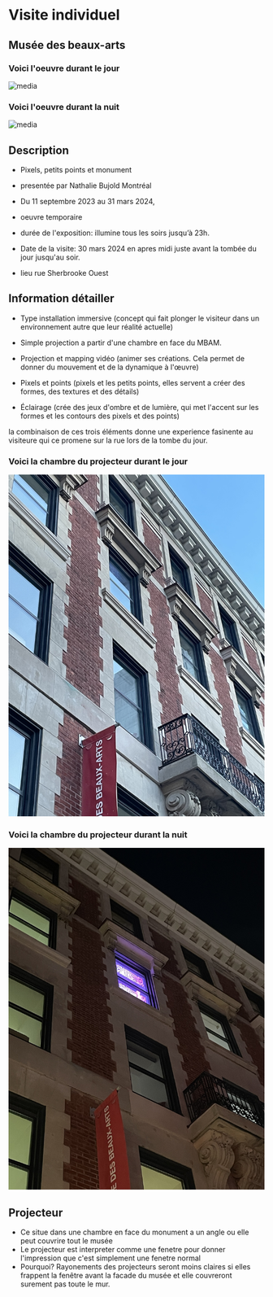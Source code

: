 # Visite individuel

##  Musée des beaux-arts

### Voici l'oeuvre durant le jour
![media](media/musée_jour.jpg)

### Voici l'oeuvre durant la nuit
![media](media/musée_nuit.jpg)


## Description
- Pixels, petits points et monument

- presentée par Nathalie Bujold Montréal
  
- Du 11 septembre 2023 au 31 mars 2024,
  
- oeuvre temporaire
  
- durée de l'exposition: illumine tous les soirs jusqu’à 23h.
  
- Date de la visite: 30 mars 2024 en apres midi juste avant la tombée du jour jusqu'au soir.
  
- lieu rue Sherbrooke Ouest


## Information détailler
- Type installation immersive (concept qui fait plonger le visiteur dans un environnement autre que leur réalité actuelle)

- Simple projection a partir d'une chambre en face du MBAM.

- Projection et mapping vidéo (animer ses créations. Cela permet de donner du mouvement et de la dynamique à l'œuvre)

- Pixels et points (pixels et les petits points, elles servent a créer des formes, des textures et des détails)

- Éclairage (crée des jeux d'ombre et de lumière, qui met l'accent sur les formes et les contours des pixels et des points)

la combinaison de ces trois éléments donne une experience fasinente au visiteure qui ce promene sur la rue lors de la tombe du jour.

### Voici la chambre du projecteur durant le jour
![media](media/chambre_projecteur_jour.jpg)

### Voici la chambre du projecteur durant la nuit
![media](media/chambre_projecteur_nuit.jpg)


## Projecteur
- Ce situe dans une chambre en face du monument a un angle ou elle peut couvrire tout le musée
-  Le projecteur est interpreter comme une fenetre pour donner l'impression que c'est simplement une fenetre normal
- Pourquoi? Rayonements des projecteurs seront moins claires si elles frappent la fenêtre avant la facade du musée et elle couvreront surement pas toute le mur.

